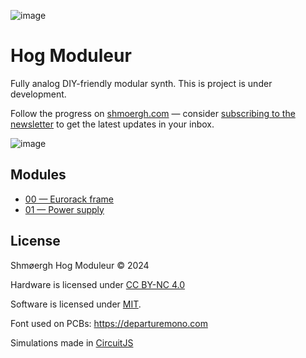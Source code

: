 ![image](https://github.com/user-attachments/assets/776c0790-6a1d-4400-9554-031cb7f48dc3)

# Hog Moduleur

Fully analog DIY-friendly modular synth. This is project is under development. 

Follow the progress on [shmoergh.com](https://www.shmoergh.com/hog-moduleur/) — consider [subscribing to the newsletter](https://www.shmoergh.com/hog-moduleur/#/portal/signup) to get the latest updates in your inbox.

![image](https://github.com/user-attachments/assets/c89249d6-a386-4719-83e6-8157a172b1db)

## Modules

- [00 — Eurorack frame](https://github.com/shmoergh/hog-moduleur/tree/main/00-eurorack-frame)
- [01 — Power supply](https://github.com/shmoergh/hog-moduleur/tree/main/01-psu)

## License

Shmøergh Hog Moduleur © 2024

Hardware is licensed under [CC BY-NC 4.0](https://creativecommons.org/licenses/by-nc/4.0/)

Software is licensed under [MIT](https://opensource.org/license/mit).

Font used on PCBs: https://departuremono.com

Simulations made in [CircuitJS](https://www.falstad.com/circuit/circuitjs.html)
